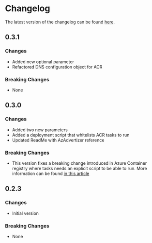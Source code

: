 # Changelog

The latest version of the changelog can be found [here](https://github.com/Azure/bicep-registry-modules/blob/main/avm/ptn/dev-ops/cicd-agents-and-runners/CHANGELOG.md).

## 0.3.1

### Changes

- Added new optional parameter
- Refactored DNS configuration object for ACR

### Breaking Changes

- None

## 0.3.0

### Changes

- Added two new parameters
- Added a deployment script that whitelists ACR tasks to run
- Updated ReadMe with AzAdvertizer reference

### Breaking Changes

- This version fixes a breaking change introduced in Azure Container registry where tasks needs an explicit script to be able to run. More information can be found [in this article](https://learn.microsoft.com/azure/container-registry/manage-network-bypass-policy-for-tasks)

## 0.2.3

### Changes

- Initial version

### Breaking Changes

- None
